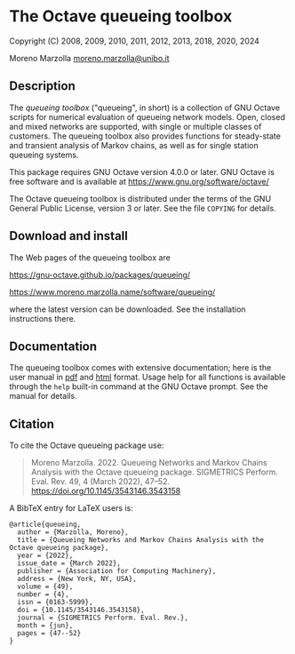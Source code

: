 # The Octave queueing toolbox

Copyright (C) 2008, 2009, 2010, 2011, 2012, 2013, 2018, 2020, 2024

Moreno Marzolla <moreno.marzolla@unibo.it>

## Description

The _queueing toolbox_ ("queueing", in short) is a collection of GNU
Octave scripts for numerical evaluation of queueing network
models. Open, closed and mixed networks are supported, with single or
multiple classes of customers. The queueing toolbox also provides
functions for steady-state and transient analysis of Markov chains, as
well as for single station queueing systems.

This package requires GNU Octave version 4.0.0 or later. GNU Octave is
free software and is available at https://www.gnu.org/software/octave/

The Octave queueing toolbox is distributed under the terms of the GNU
General Public License, version 3 or later. See the file `COPYING` for
details.

## Download and install

The Web pages of the queueing toolbox are

https://gnu-octave.github.io/packages/queueing/

https://www.moreno.marzolla.name/software/queueing/

where the latest version can be downloaded. See the installation
instructions there.

## Documentation

The queueing toolbox comes with extensive documentation; here is the
user manual in
[pdf](https://www.moreno.marzolla.name/software/queueing/queueing.pdf)
and
[html](https://www.moreno.marzolla.name/software/queueing/queueing.html)
format. Usage help for all functions is available through the `help`
built-in command at the GNU Octave prompt. See the manual for details.

## Citation

To cite the Octave queueing package use:

> Moreno Marzolla. 2022. Queueing Networks and Markov Chains Analysis
> with the Octave queueing package. SIGMETRICS Perform. Eval. Rev. 49,
> 4 (March 2022), 47–52. https://doi.org/10.1145/3543146.3543158

A BibTeX entry for LaTeX users is:

```
@article{queueing,
  author = {Marzolla, Moreno},
  title = {Queueing Networks and Markov Chains Analysis with the Octave queueing package},
  year = {2022},
  issue_date = {March 2022},
  publisher = {Association for Computing Machinery},
  address = {New York, NY, USA},
  volume = {49},
  number = {4},
  issn = {0163-5999},
  doi = {10.1145/3543146.3543158},
  journal = {SIGMETRICS Perform. Eval. Rev.},
  month = {jun},
  pages = {47--52}
}
```
